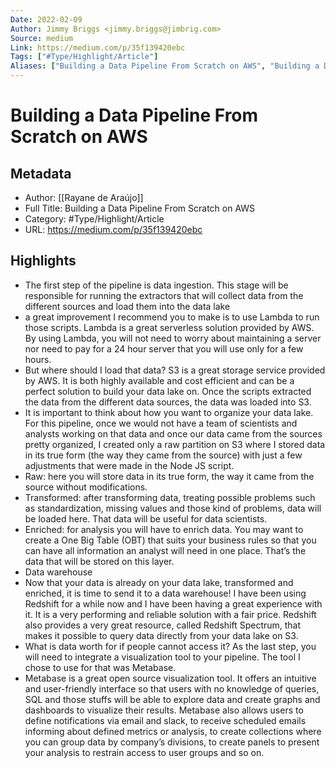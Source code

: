 ```yaml
---
Date: 2022-02-09
Author: Jimmy Briggs <jimmy.briggs@jimbrig.com>
Source: medium
Link: https://medium.com/p/35f139420ebc
Tags: ["#Type/Highlight/Article"]
Aliases: ["Building a Data Pipeline From Scratch on AWS", "Building a Data Pipeline From Scratch on AWS"]
---
```

# Building a Data Pipeline From Scratch on AWS

## Metadata
- Author: [[Rayane de Araújo]]
- Full Title: Building a Data Pipeline From Scratch on AWS
- Category: #Type/Highlight/Article
- URL: https://medium.com/p/35f139420ebc

## Highlights
- The first step of the pipeline is data ingestion. This stage will be responsible for running the extractors that will collect data from the different sources and load them into the data lake
- a great improvement I recommend you to make is to use Lambda to run those scripts. Lambda is a great serverless solution provided by AWS. By using Lambda, you will not need to worry about maintaining a server nor need to pay for a 24 hour server that you will use only for a few hours.
- But where should I load that data? S3 is a great storage service provided by AWS. It is both highly available and cost efficient and can be a perfect solution to build your data lake on. Once the scripts extracted the data from the different data sources, the data was loaded into S3.
- It is important to think about how you want to organize your data lake. For this pipeline, once we would not have a team of scientists and analysts working on that data and once our data came from the sources pretty organized, I created only a raw partition on S3 where I stored data in its true form (the way they came from the source) with just a few adjustments that were made in the Node JS script.
- Raw: here you will store data in its true form, the way it came from the source without modifications.
- Transformed: after transforming data, treating possible problems such as standardization, missing values and those kind of problems, data will be loaded here. That data will be useful for data scientists.
- Enriched: for analysis you will have to enrich data. You may want to create a One Big Table (OBT) that suits your business rules so that you can have all information an analyst will need in one place. That’s the data that will be stored on this layer.
- Data warehouse
- Now that your data is already on your data lake, transformed and enriched, it is time to send it to a data warehouse! I have been using Redshift for a while now and I have been having a great experience with it. It is a very performing and reliable solution with a fair price. Redshift also provides a very great resource, called Redshift Spectrum, that makes it possible to query data directly from your data lake on S3.
- What is data worth for if people cannot access it? As the last step, you will need to integrate a visualization tool to your pipeline. The tool I chose to use for that was Metabase.
- Metabase is a great open source visualization tool. It offers an intuitive and user-friendly interface so that users with no knowledge of queries, SQL and those stuffs will be able to explore data and create graphs and dashboards to visualize their results. Metabase also allows users to define notifications via email and slack, to receive scheduled emails informing about defined metrics or analysis, to create collections where you can group data by company’s divisions, to create panels to present your analysis to restrain access to user groups and so on.
